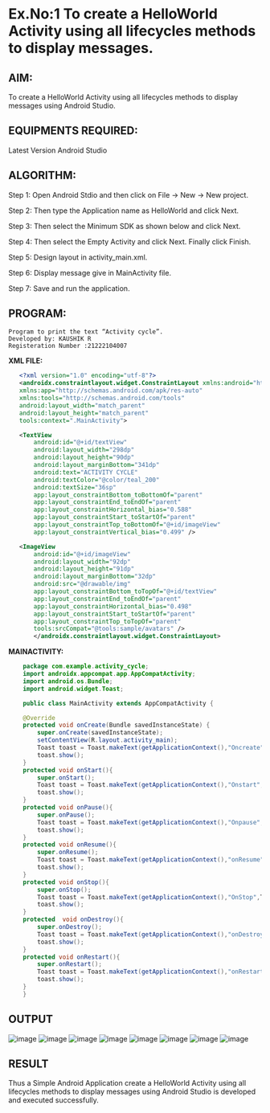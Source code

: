 # Ex.No:1 To create a HelloWorld Activity using all lifecycles methods to display messages.


## AIM:

To create a HelloWorld Activity using all lifecycles methods to display messages using Android Studio.

## EQUIPMENTS REQUIRED:

Latest Version Android Studio

## ALGORITHM:

Step 1: Open Android Stdio and then click on File -> New -> New project.

Step 2: Then type the Application name as HelloWorld and click Next. 

Step 3: Then select the Minimum SDK as shown below and click Next.

Step 4: Then select the Empty Activity and click Next. Finally click Finish.

Step 5: Design layout in activity_main.xml.

Step 6: Display message give in MainActivity file.

Step 7: Save and run the application.

## PROGRAM:
```
Program to print the text “Activity cycle”.
Developed by: KAUSHIK R
Registeration Number :21222104007
```
**XML FILE:**
    
 ```xml   
    <?xml version="1.0" encoding="utf-8"?>
    <androidx.constraintlayout.widget.ConstraintLayout xmlns:android="http://schemas.android.com/apk/res/android"
    xmlns:app="http://schemas.android.com/apk/res-auto"
    xmlns:tools="http://schemas.android.com/tools"
    android:layout_width="match_parent"
    android:layout_height="match_parent"
    tools:context=".MainActivity">

    <TextView
        android:id="@+id/textView"
        android:layout_width="298dp"
        android:layout_height="90dp"
        android:layout_marginBottom="341dp"
        android:text="ACTIVITY CYCLE"
        android:textColor="@color/teal_200"
        android:textSize="36sp"
        app:layout_constraintBottom_toBottomOf="parent"
        app:layout_constraintEnd_toEndOf="parent"
        app:layout_constraintHorizontal_bias="0.588"
        app:layout_constraintStart_toStartOf="parent"
        app:layout_constraintTop_toBottomOf="@+id/imageView"
        app:layout_constraintVertical_bias="0.499" />

    <ImageView
        android:id="@+id/imageView"
        android:layout_width="92dp"
        android:layout_height="91dp"
        android:layout_marginBottom="32dp"
        android:src="@drawable/img"
        app:layout_constraintBottom_toTopOf="@+id/textView"
        app:layout_constraintEnd_toEndOf="parent"
        app:layout_constraintHorizontal_bias="0.498"
        app:layout_constraintStart_toStartOf="parent"
        app:layout_constraintTop_toTopOf="parent"
        tools:srcCompat="@tools:sample/avatars" />
        </androidx.constraintlayout.widget.ConstraintLayout>
```        
**MAINACTIVITY:**
```java   
    package com.example.activity_cycle;
    import androidx.appcompat.app.AppCompatActivity;
    import android.os.Bundle;
    import android.widget.Toast;

    public class MainActivity extends AppCompatActivity {

    @Override
    protected void onCreate(Bundle savedInstanceState) {
        super.onCreate(savedInstanceState);
        setContentView(R.layout.activity_main);
        Toast toast = Toast.makeText(getApplicationContext(),"Oncreate",Toast.LENGTH_SHORT);
        toast.show();
    }
    protected void onStart(){
        super.onStart();
        Toast toast = Toast.makeText(getApplicationContext(),"Onstart",Toast.LENGTH_SHORT);
        toast.show();
    }
    protected void onPause(){
        super.onPause();
        Toast toast = Toast.makeText(getApplicationContext(),"Onpause",Toast.LENGTH_SHORT);
        toast.show();
    }
    protected void onResume(){
        super.onResume();
        Toast toast = Toast.makeText(getApplicationContext(),"onResume",Toast.LENGTH_SHORT);
        toast.show();
    }
    protected void onStop(){
        super.onStop();
        Toast toast = Toast.makeText(getApplicationContext(),"OnStop",Toast.LENGTH_SHORT);
        toast.show();
    }
    protected  void onDestroy(){
        super.onDestroy();
        Toast toast = Toast.makeText(getApplicationContext(),"onDestroy",Toast.LENGTH_SHORT);
        toast.show();
    }
    protected void onRestart(){
        super.onRestart();
        Toast toast = Toast.makeText(getApplicationContext(),"onRestart",Toast.LENGTH_SHORT);
        toast.show();
    }
    }

```
## OUTPUT
  ![image](https://github.com/knight7080/Mobile-Application-Development/assets/88542035/0b14f019-dd74-4ba9-b030-50972da62bb8)
   ![image](https://github.com/knight7080/Mobile-Application-Development/assets/88542035/5321666a-e54e-4a99-a91b-cbfeef2e8cb3)
  ![image](https://github.com/knight7080/Mobile-Application-Development/assets/88542035/86093af7-7f4b-4ea6-8796-105247fda06a)
  ![image](https://github.com/knight7080/Mobile-Application-Development/assets/88542035/42d37a26-0c1c-44ba-abc0-40dbaa239ea9)
  ![image](https://github.com/knight7080/Mobile-Application-Development/assets/88542035/489a05d1-3246-41d5-af12-2fa88ec57118)
  ![image](https://github.com/knight7080/Mobile-Application-Development/assets/88542035/8bf899b5-4788-4f24-9377-7717aa285709)
![image](https://github.com/knight7080/Mobile-Application-Development/assets/88542035/f22e04e4-1a6d-494c-9f12-9afedd45d15a)
![image](https://github.com/knight7080/Mobile-Application-Development/assets/88542035/e97f1aeb-52b8-41d8-98eb-49d81ee6793f)


## RESULT
Thus a Simple Android Application create a HelloWorld Activity using all lifecycles methods to display messages using Android Studio is developed and executed successfully.
